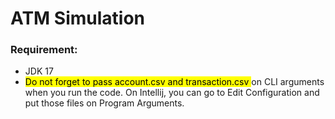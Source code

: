 # ATM Simulation

### Requirement:
- JDK 17
- <mark>Do not forget to pass account.csv and transaction.csv </mark> on CLI arguments when you run the code. On Intellij, you can go to Edit Configuration and put those files on Program Arguments.



